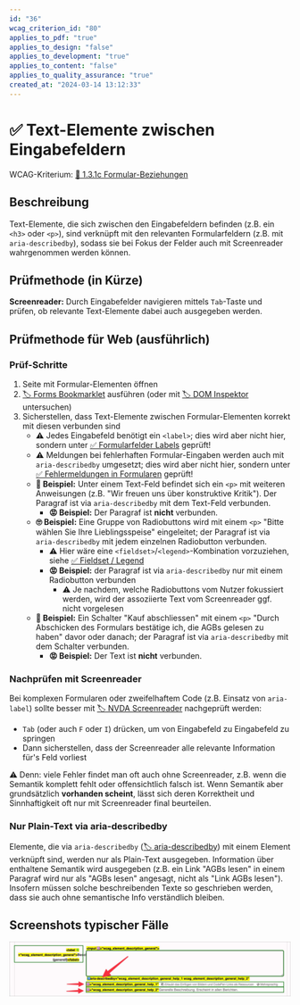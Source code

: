 ```yaml
---
id: "36"
wcag_criterion_id: "80"
applies_to_pdf: "true"
applies_to_design: "false"
applies_to_development: "true"
applies_to_content: "false"
applies_to_quality_assurance: "true"
created_at: "2024-03-14 13:12:33"
---
```


# ✅ Text-Elemente zwischen Eingabefeldern

WCAG-Kriterium: [📜 1.3.1c Formular-Beziehungen](..)

## Beschreibung

Text-Elemente, die sich zwischen den Eingabefeldern befinden (z.B. ein `<h3>` oder `<p>`), sind verknüpft mit den relevanten Formularfeldern (z.B. mit `aria-describedby`), sodass sie bei Fokus der Felder auch mit Screenreader wahrgenommen werden können.

## Prüfmethode (in Kürze)

**Screenreader:** Durch Eingabefelder navigieren mittels `Tab`-Taste und prüfen, ob relevante Text-Elemente dabei auch ausgegeben werden.

## Prüfmethode für Web (ausführlich)

### Prüf-Schritte

1. Seite mit Formular-Elementen öffnen
1. [🏷️ Forms Bookmarklet](/de/tags/werkzeuge/bookmarklets/forms-bookmarklet) ausführen (oder mit [🏷️ DOM Inspektor](/de/tags/document-object-model-dom/dom-inspektor) untersuchen)
1. Sicherstellen, dass Text-Elemente zwischen Formular-Elementen korrekt mit diesen verbunden sind
    - ⚠️ Jedes Eingabefeld benötigt ein `<label>`; dies wird aber nicht hier, sondern unter [✅ Formularfelder Labels](/de/wcag/1.3.1c-formular-beziehungen/formularfelder-labels) geprüft!
    - ⚠️ Meldungen bei fehlerhaften Formular-Eingaben werden auch mit `aria-describedby` umgesetzt; dies wird aber nicht hier, sondern unter [✅ Fehlermeldungen in Formularen](/de/wcag/3.3.1-fehlerkennzeichnung/fehlermeldungen-in-formularen) geprüft!
    - **🙂 Beispiel:** Unter einem Text-Feld befindet sich ein `<p>` mit weiteren Anweisungen (z.B. "Wir freuen uns über konstruktive Kritik"). Der Paragraf ist via `aria-describedby` mit dem Text-Feld verbunden.
        - **😡 Beispiel:** Der Paragraf ist **nicht** verbunden.
    - **🙄 Beispiel:** Eine Gruppe von Radiobuttons wird mit einem `<p>` "Bitte wählen Sie Ihre Lieblingsspeise" eingeleitet; der Paragraf ist via `aria-describedby` mit jedem einzelnen Radiobutton verbunden.
        - ⚠️ Hier wäre eine `<fieldset>`/`<legend>`-Kombination vorzuziehen, siehe [✅ Fieldset / Legend](/de/wcag/1.3.1c-formular-beziehungen/fieldset-legend)
        - **😡 Beispiel:** der Paragraf ist via `aria-describedby` nur mit einem Radiobutton verbunden
            - ⚠️ Je nachdem, welche Radiobuttons vom Nutzer fokussiert werden, wird der assoziierte Text vom Screenreader ggf. nicht vorgelesen
    - **🙂 Beispiel:** Ein Schalter "Kauf abschliessen" mit einem `<p>` "Durch Abschicken des Formulars bestätige ich, die AGBs gelesen zu haben" davor oder danach; der Paragraf ist via `aria-describedby` mit dem Schalter verbunden.
        - **😡 Beispiel:** Der Text ist **nicht** verbunden.

### Nachprüfen mit Screenreader

Bei komplexen Formularen oder zweifelhaftem Code (z.B. Einsatz von `aria-label`) sollte besser mit [🏷️ NVDA Screenreader](/de/tags/werkzeuge/screenreader/desktop-screenreader/nvda-screenreader) nachgeprüft werden:

- `Tab` (oder auch `F` oder `I`) drücken, um von Eingabefeld zu Eingabefeld zu springen
- Dann sicherstellen, dass der Screenreader alle relevante Information für's Feld vorliest

⚠️ Denn: viele Fehler findet man oft auch ohne Screenreader, z.B. wenn die Semantik komplett fehlt oder offensichtlich falsch ist. Wenn Semantik aber grundsätzlich **vorhanden scheint**, lässt sich deren Korrektheit und Sinnhaftigkeit oft nur mit Screenreader final beurteilen.

### Nur Plain-Text via aria-describedby

Elemente, die via `aria-describedby` ([🏷️ aria-describedby](/de/tags/aria-attribute/aria-describedby)) mit einem Element verknüpft sind, werden nur als Plain-Text ausgegeben. Information über enthaltene Semantik wird ausgegeben (z.B. ein Link "AGBs lesen" in einem Paragraf wird nur als "AGBs lesen" angesagt, nicht als "Link AGBs lesen"). Insofern müssen solche beschreibenden Texte so geschrieben werden, dass sie auch ohne semantische Info verständlich bleiben.

## Screenshots typischer Fälle

![Beschreibende Texte in A4AA](images/beschreibende-texte-in-a4aa.png)